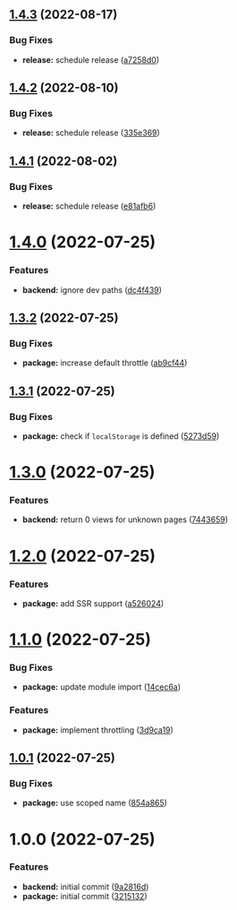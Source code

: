 ## [1.4.3](https://github.com/DerYeger/page-views/compare/v1.4.2...v1.4.3) (2022-08-17)


### Bug Fixes

* **release:** schedule release ([a7258d0](https://github.com/DerYeger/page-views/commit/a7258d05ee9dcbd71175189bdeb7091500d75b66))

## [1.4.2](https://github.com/DerYeger/page-views/compare/v1.4.1...v1.4.2) (2022-08-10)


### Bug Fixes

* **release:** schedule release ([335e369](https://github.com/DerYeger/page-views/commit/335e3691d17795a04d18029f4c3fc34fb55062c1))

## [1.4.1](https://github.com/DerYeger/page-views/compare/v1.4.0...v1.4.1) (2022-08-02)


### Bug Fixes

* **release:** schedule release ([e81afb6](https://github.com/DerYeger/page-views/commit/e81afb60b05a6af9204bd98430efb7e24e6af933))

# [1.4.0](https://github.com/DerYeger/page-views/compare/v1.3.2...v1.4.0) (2022-07-25)


### Features

* **backend:** ignore dev paths ([dc4f439](https://github.com/DerYeger/page-views/commit/dc4f439a0645ed253b7498d16c5fa2fef02e3e22))

## [1.3.2](https://github.com/DerYeger/page-views/compare/v1.3.1...v1.3.2) (2022-07-25)


### Bug Fixes

* **package:** increase default throttle ([ab9cf44](https://github.com/DerYeger/page-views/commit/ab9cf44c79b43a7ee26f69ab9f59d4314295c289))

## [1.3.1](https://github.com/DerYeger/page-views/compare/v1.3.0...v1.3.1) (2022-07-25)


### Bug Fixes

* **package:** check if `localStorage` is defined ([5273d59](https://github.com/DerYeger/page-views/commit/5273d5970bb3bb9ec86240ad77e26f139be062a3))

# [1.3.0](https://github.com/DerYeger/page-views/compare/v1.2.0...v1.3.0) (2022-07-25)


### Features

* **backend:** return 0 views for unknown pages ([7443659](https://github.com/DerYeger/page-views/commit/74436599c4889b42773cbaf14d9b582c4939a11e))

# [1.2.0](https://github.com/DerYeger/page-views/compare/v1.1.0...v1.2.0) (2022-07-25)


### Features

* **package:** add SSR support ([a526024](https://github.com/DerYeger/page-views/commit/a5260243201e44cb1ae120b470a38f595b2ad654))

# [1.1.0](https://github.com/DerYeger/page-views/compare/v1.0.1...v1.1.0) (2022-07-25)


### Bug Fixes

* **package:** update module import ([14cec6a](https://github.com/DerYeger/page-views/commit/14cec6ad5b4b1fa19d5489715f04fd9de7c82e3a))


### Features

* **package:** implement throttling ([3d9ca19](https://github.com/DerYeger/page-views/commit/3d9ca1921c03a1fb9079cbcea6ed91f1503d2436))

## [1.0.1](https://github.com/DerYeger/page-views/compare/v1.0.0...v1.0.1) (2022-07-25)


### Bug Fixes

* **package:** use scoped name ([854a865](https://github.com/DerYeger/page-views/commit/854a865c747f42a36e44cc30bb9c2830cb8d2a1e))

# 1.0.0 (2022-07-25)


### Features

* **backend:** initial commit ([9a2816d](https://github.com/DerYeger/page-views/commit/9a2816df3c7f089e3f13f1662f75c1e82f4e150d))
* **package:** initial commit ([3215132](https://github.com/DerYeger/page-views/commit/321513233687f578af61967b60ac1d61b527acc8))
